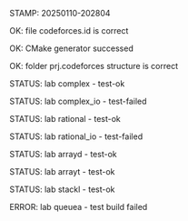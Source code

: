 STAMP: 20250110-202804
OK: file codeforces.id is correct
OK: CMake generator successed
OK: folder prj.codeforces structure is correct
STATUS: lab complex - test-ok
STATUS: lab complex_io - test-failed
STATUS: lab rational - test-ok
STATUS: lab rational_io - test-failed
STATUS: lab arrayd - test-ok
STATUS: lab arrayt - test-ok
STATUS: lab stackl - test-ok
ERROR: lab queuea - test build failed
